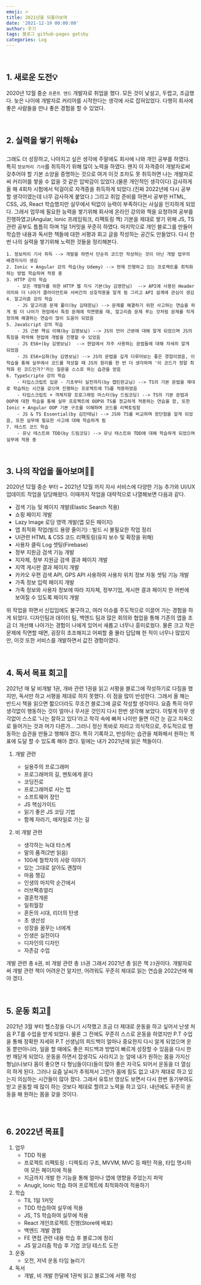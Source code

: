 ```yaml
---
emoji: 🔥
title: 2021년을 되돌아보며
date: '2021-12-19 00:00:00'
author: 우기
tags: 블로그 github-pages gatsby
categories: Log
---
```


<br>

## 1. **새로운 도전💡**

2020년 12월 중순 `프론트 엔드` 개발자로 취업을 했다.
모든 것이 낯설고, 두렵고, 조급했다.
늦은 나이에 개발자로 커리어를 시작한다는 생각에 사로 잡혀있었다.
다행히 회사에 좋은 사람들을 만나 좋은 경험을 할 수 있었다.

<br>

## 2. **실력을 쌓기 위해👍**

그래도 더 성장하고, 나아지고 싶은 생각에 주말에도 회사에 나와 개인 공부를 하였다.
특히 `정보처리 기사`를 취득하기 위해 많이 노력을 하였다. 왠지 이 자격증이 개발자로써 갖추어야 할 기본 소양을 증명하는 것으로 여겨
이것 조차도 못 취득하면 나는 개발자로써 커리어를 쌓을 수 없을 것 같은 압박감이 있었다.(물론 개인적인 생각이다)
감사하게 올 해 4회차 시험에서 턱걸이로 자격증을 취득하게 되었다.(진짜 2022년에 다시 공부할 생각이였는데 너무 감사하게 붙었다.)
그리고 취업 준비를 하면서 공부한 HTML, CSS, JS, React 학습했지만 실무에서 턱없이 능력이 부족하다는 사실을 인지하게 되었다.
그래서 업무에 필요한 능력을 쌓기위해 회사에 온라인 강의와 책을 요청하여 공부를 진행하였고(Angular, Ionic 프레임워크, 리팩토링 책)
기본을 제대로 쌓기 위해 JS, TS관련 공부도 틈틈히 하며 1일 1커밋을 꾸준히 하였다. 마지막으로 개인 블로그를 만들어 학습한 내용과 독서한 책들에 대한 서평과 회고 글을 작성하는 공간도 만들었다.
다시 한번 나의 실력을 쌓기위해 노력한 것들을 정리해본다.

```tsx
1. 정보처리 기사 취득 --> 개발을 하면서 단순히 코드만 작성하는 것이 아닌 개발 업무의 배경지식이 생김
2. Ionic + Angular 강의 학습(by Udemy) --> 현재 진행하고 있는 프로젝트를 최적화 하는 방법 학습하여 적용 중
3. HTTP 강의 학습
    - 모든 개발자를 위한 HTTP 웹 지식 기본(by 김영한님)  --> API에 사용된 Header 의미와 더 나아가 클라이언트와 서버간의 상호작용을 알게 됨 그리고 API 설계에 관심이 생김
4. 알고리즘 강의 학습
    - JS 알고리즘 문제 풀이(by 김태원님) --> 문제를 해결하기 위한 사고하는 연습을 하게 됨 더 나아가 현업에서 특정 문제에 직면했을 때, 알고리즘 문제 푸는 것처럼 문제를 작게 정의해 해결하는 연습이 많이 도움이 되었음
5. JavaScript 강의 학습
    - JS 근본 핵심 이해(by 김영보님) --> JS의 언어 근본에 대해 알게 되었으며 JS의 특징을 파악해 현업에 개발을 진행할 수 있었음
    - JS ES6+(by 김영보님)  --> 현업에서 자주 사용하는 문법들에 대해 자세히 알게 되었음
    - JS ES6+심화(by 김영보님) --> JS의 문법을 깊게 다루어보는 좋은 경험이였음, 이 학습을 통해 실무에서 코드를 작성할 때 JS의 원리를 한 번 더 생각하며 '이 코드가 정말 최적화 된 코드인가?'라는 질문을 스스로 하는 습관을 얻음
6. TypeScripte 강의 학습
    - 타입스크립트 입문 - 기초부터 실전까지(by 캡틴판교님) --> TS의 기본 문법을 제대로 학습하는 시간을 갖으며 진행하는 프로젝트에 TS를 적용하였음
    - 타입스크립트 + 객체지향 프로그래밍 마스터(by 드림코딩) --> TS의 기본 문법과 OOP에 대한 학습을 통해 실무 프로젝트에 OOP와 TS를 정교하게 적용하는 연습을 함, 또한 Ionic + Angular OOP 기본 구조를 이해하며 코드를 리팩토링함
    - JS & TS Essential(by 김민태님) --> JS와 TS를 비교하며 장단점을 알게 되었음, 또한 실무에 필요한 사고에 대해 학습하게 됨
7. 테스트 코드 학습
    - 유닛 테스트와 TDD(by 드림코딩) --> 유닛 테스트와 TDD에 대해 학습하게 되었으며 실무에 적용 중
```

<br>

## 3. **나의 작업을 돌아보며🧑‍💻**

2020년 12월 중순 부터 ~ 2021년 12월 까지 자사 서비스에 다양한 기능 추가와 UI/UX 업데이트 작업을 담당해왔다.
이때까지 작업을 대략적으로 나열해보면 다음과 같다.

- 검색 기능 및 페이지 개발(Elastic Search 적용)
- 쇼핑 페이지 개발
- Lazy Image 로딩 영역 개발(앱 모든 페이지)
- 앱 최적화 작업(빌드 용량 줄이기) : 빌드 시 불필요한 작업 정리
- UI관련 HTML & CSS 코드 리팩토링(유지 보수 및 확장을 위해)
- 사용자 클릭 Log 셋팅(Firebase)
- 정부 지원금 검색 기능 개발
- 지자체, 정부 지원금 검색 결과 페이지 개발
- 지역 게시판 결과 페이지 개발
- 카카오 우편 검색 API, GPS API 사용하여 사용자 위치 정보 자동 셋팅 기능 개발
- 가족 정보 입력 페이지 개발
- 가족 정보와 사용자 정보에 따라 지자체, 정부기업, 게시판 결과 페이지 한 꺼번에 보여질 수 있도록 페이지 개발

위 작업을 하면서 신입임에도 불구하고, 여러 이슈를 주도적으로 이끌어 가는 경험을 하게 되었다.
디자인팀과 데이터 팀, 백엔드 팀과 많은 회의와 협업을 통해 기존의 앱을 조금 더 개선해 나아가는 경험이 나에게 있어서 새롭고 너무나 흥미로웠다.
물론 크고 작은 문제에 직면할 때면, 굉장히 초조해지고 어찌할 줄 몰라 답답해 한 적이 너무나 많았지만, 이것 또한 서비스를 개발하면서 값진 경험이였다.

<br>

## 4. **독서 목표 회고📕**

2021년 매 달 비개발 1권, 개바 관련 1권을 읽고 서평을 블로그에 작성하기로 다짐을 했지만, 독서만 하고 서평을 제대로 하지 못했다.
이 점을 많이 반성한다. 그래서 올 해는 반드시 책을 읽으면 짧으더라도 무조건 블로그에 글로 작성할 생각이다. 요즘 특히 아무 생각없이 행동하는 것이 얼마나 무서운 것인지 다시 한번 생각해 보았다.
이렇게 아무 생각없이 스스로 '나는 잘하고 있다'라고 착각 속에 빠져 나이만 들면 이건 눈 감고 지옥으로 들어가는 것과 머가 다른가...
그러니 정신 똑바로 차리고 의식적으로, 주도적으로 행동하는 습관을 만들고 행해야 겠다.
특히 기록하고, 반성하는 습관을 체화해서 원하는 목표에 도달 할 수 있도록 해야 겠다.
밑에는 내가 2021년에 읽은 책들이다.

1. 개발 관련

   - 실용주의 프로그래머
   - 프로그래머의 길, 멘토에게 묻다
   - 코딩진로
   - 프로그래머로 사는 법
   - 소프트웨어 장인
   - JS 핵심가이드
   - 읽기 좋은 JS 코딩 기법
   - 함께 자라기, 애자일로 가는 길

2. 비 개발 관련
   - 생각하는 늑대 타스케
   - 말의 품격(2번 읽음)
   - 100세 철학자의 사랑 이야기
   - 있는 그대로 살아도 괜찮아
   - 마음 챙김
   - 인생의 마지막 순간에서
   - 러브팩츄얼리
   - 결혼학개론
   - 일취월장
   - 혼돈의 시대, 리더의 탄생
   - 초 생산성
   - 성장을 꿈꾸는 너에게
   - 인생은 실전이다
   - 디자인의 디자인
   - 자존감 수업

개발 관련 총 `8`권, 비 개발 관련 총 `15`권 그래서 2021년 총 읽은 책 `23`권이다.
개발자로써 개발 관련 책이 어려운건 알지만, 어려워도 꾸준히 제대로 읽는 연습을 2022년에 해야 겠다.

<br>

## 5. **운동 회고🏃**

2021년 3월 부터 헬스장을 다니기 시작했고 조금 더 제대로 운동을 하고 싶어서 난생 처음 P.T를 수업을 받게 되었다.
물론 그 전에도 꾸준히 스스로 운동을 하였지만 P.T 수업을 통해 정확한 자세와 P.T 선생님의 피드백이 얼마나 중요한지 다시 알게 되었으며
운동 뿐만아니라, 일을 할 때에도 좋은 피드백과 방법이 빠르게 성장할 수 있음을 다시 한번 깨닫게 되었다.
운동을 하면서 잡생각도 사라지고 눈 앞에 내가 원하는 몸을 가지신 형님(나보다 몸이 좋으면 다 형님들이다)들이 많아 좋은 자극도 되어서 운동을 더 열심히 하게 된다.
그러나 요즘 날씨가 추워져서 그런가 몸에 힘도 없고 내가 제대로 하고 있는지 의심하는 시간들이 많아 졌다.
그래서 유튜브 영상도 보면서 다시 한번 동기부여도 받고 운동할 때 많이 하는 것보다 제대로 할려고 노력을 하고 있다.
내년에도 꾸준히 운동을 해 원하는 몸을 갖을 것이다.

```toc

```

<br>

## 6. **2022년 목표🌈**

1. 업무
   - TDD 적용
   - 프로젝트 리팩토링 : 디렉토리 구조, MVVM, MVC 등 패턴 적용, 타입 명시하여 모든 페이지에 적용
   - 지금까지 개발 한 기능을 통해 얼마나 앱에 영향을 주었는지 파악
   - Anuglr, Ionic 학습 하여 프로젝트에 최적화하여 적용하기
2. 학습
   - TIL 1일 1커밋
   - TDD 학습하여 실무에 적용
   - JS, TS 학습하여 실무에 적용
   - React 개인프로젝트 진행(Store에 배포)
   - 백엔드 개발 경험
   - FE 면접 관련 내용 학습 후 블로그에 정리
   - JS 알고리즘 학습 후 기업 코딩 테스트 도전
3. 운동
   - 오전, 저녁 운동 타임 늘리기
4. 독서
   - 개발, 비 개발 한달에 1권씩 읽고 블로그에 서평 작성
